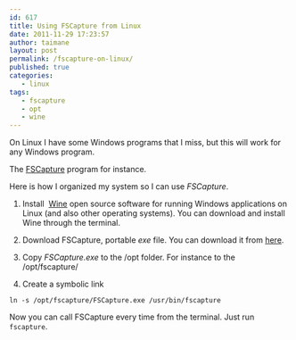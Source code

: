 ```yaml
---
id: 617
title: Using FSCapture from Linux
date: 2011-11-29 17:23:57
author: taimane
layout: post
permalink: /fscapture-on-linux/
published: true
categories:
   - linux
tags:
   - fscapture
   - opt
   - wine
---
```

On Linux I have some Windows programs that I miss, but this will work for any Windows program. 

The <a title="FSCapture" href="https://www.faststone.org/FSCaptureDetail.htm">FSCapture</a> program for instance.

Here is how I organized my system so I can use _FSCapture_.

1. Install  <a title="Wine" href="http://www.winehq.org/">Wine</a> open source software for running Windows applications on Linux (and also other operating systems). You can download and install Wine through the terminal.

2. Download FSCapture, portable _exe_ file. You can download it from <a href="https://www.faststone.org/">here</a>.

3. Copy _FSCapture.exe_ to the /opt folder. For instance to the /opt/fscapture/

4. Create a symbolic link
```
ln -s /opt/fscapture/FSCapture.exe /usr/bin/fscapture
```
Now you can call FSCapture every time from the terminal. Just run `fscapture`.

